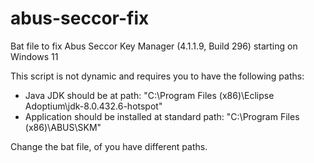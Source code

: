# abus-seccor-fix
Bat file to fix Abus Seccor Key Manager (4.1.1.9, Build 296) starting on Windows 11

This script is not dynamic and requires you to have the following paths:

- Java JDK should be at path: "C:\Program Files (x86)\Eclipse Adoptium\jdk-8.0.432.6-hotspot"
- Application should be installed at standard path: "C:\Program Files (x86)\ABUS\SKM"

Change the bat file, of you have different paths.
